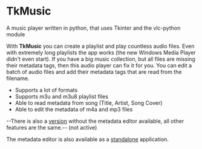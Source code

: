 # TkMusic
A music player written in python, that uses Tkinter and the vlc-python module

With **TkMusic** you can create a playlist and play countless audio files. Even with extremely long playlists the app works (the new Windows Media Player didn't even start).
If you have a big music collection, but all files are missing their metadata tags, then this audio player can fix it for you. You can edit a batch of audio files and add their metadata tags that are read from the filename.

- Supports a lot of formats
- Supports m3u and m3u8 playlist files
- Able to read metadata from song (Title, Artist, Song Cover)
- Able to edit the metadata of m4a and mp3 files

--There is also a [version](https://github.com/dreamAviator/TkMusic/tree/without_metadata_editor) without the metadata editor available, all other features are the same.-- (not active)

The metadata editor is also available as a [standalone](https://github.com/dreamAviator/TkMusic/tree/metadata-editor) application.
